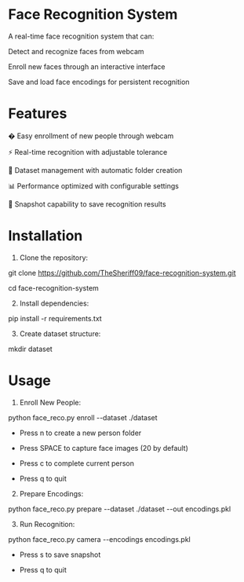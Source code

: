 # Face Recognition System
A real-time face recognition system that can:

Detect and recognize faces from webcam

Enroll new faces through an interactive interface

Save and load face encodings for persistent recognition

# Features
� Easy enrollment of new people through webcam

⚡ Real-time recognition with adjustable tolerance

📁 Dataset management with automatic folder creation

📊 Performance optimized with configurable settings

📸 Snapshot capability to save recognition results

# Installation
1. Clone the repository:

git clone https://github.com/TheSheriff09/face-recognition-system.git

cd face-recognition-system

2. Install dependencies:

pip install -r requirements.txt

3. Create dataset structure:

mkdir dataset

# Usage
1. Enroll New People:

python face_reco.py enroll --dataset ./dataset

* Press n to create a new person folder

* Press SPACE to capture face images (20 by default)

* Press c to complete current person

* Press q to quit

2. Prepare Encodings:

python face_reco.py prepare --dataset ./dataset --out encodings.pkl

3. Run Recognition:

python face_reco.py camera --encodings encodings.pkl

* Press s to save snapshot

* Press q to quit
